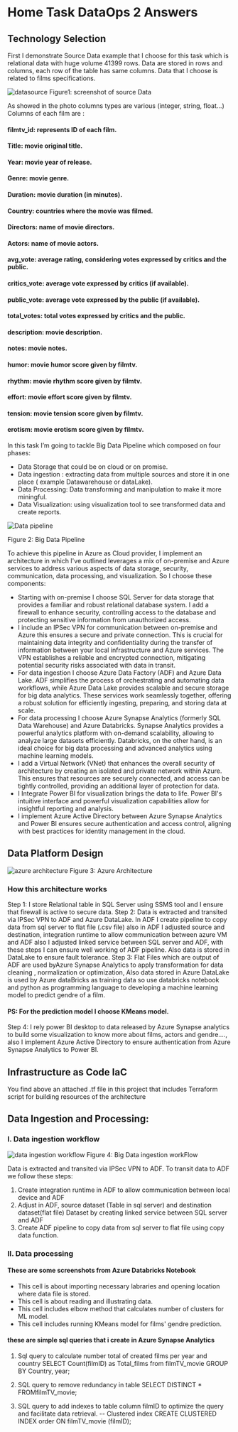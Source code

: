 # Home Task DataOps 2 Answers
## Technology Selection
First I demonstrate Source Data example that I choose for this task which is relational data with huge volume 41399 rows.
Data are stored in rows and columns, each row of the table has same columns.
Data that I choose is related to films specifications.

![datasource](https://github.com/Abla-horchi862/Home_Task2/assets/61522624/f98af0d0-5a86-4de7-91ba-ffdeb35ed92f)
           Figure1: screenshot of source Data

As showed in the photo columns types are various (integer, string, float…)
Columns of each film are :
#### filmtv_id: represents ID of each film.
#### Title: movie original title.
#### Year: movie year of release.
#### Genre: movie genre.
#### Duration: movie duration (in minutes).
#### Country: countries where the movie was filmed.
#### Directors: name of movie directors.
#### Actors: name of movie actors.
#### avg_vote: average rating, considering votes expressed by critics and the public.
#### critics_vote: average vote expressed by critics (if available).
#### public_vote: average vote expressed by the public (if available).
#### total_votes: total votes expressed by critics and the public.
#### description: movie description.
#### notes: movie notes.
#### humor: movie humor score given by filmtv.
#### rhythm: movie rhythm score given by filmtv.
#### effort: movie effort score given by filmtv.
#### tension: movie tension score given by filmtv.
#### erotism: movie erotism score given by filmtv.

In this task I’m going to tackle Big Data Pipeline which composed on four phases:
- Data Storage that could be on cloud or on promise.
- Data ingestion : extracting  data from multiple sources and store it in one place ( example Datawarehouse or dataLake).
- Data Processing: Data transforming and manipulation to make it more miningful.
- Data Visualization: using visualization tool to see transformed data and create reports.


![Data pipeline](https://github.com/Abla-horchi862/Home_Task2/assets/61522624/a616dd47-02fc-4dc9-b529-4ef46d55f622)

Figure 2: Big Data Pipeline

To achieve this pipeline in Azure as Cloud provider, I implement an architecture in which I've outlined leverages a mix of on-premise and Azure services to address various aspects of data storage, security, communication, data processing, and visualization. So I choose these components:
- Starting with on-premise I choose SQL Server for data storage that provides a familiar and robust relational database system. I add a firewall to enhance security, controlling access to the database and protecting sensitive information from unauthorized access.
- I include an IPSec VPN for communication between on-premise and Azure this ensures a secure and private connection. This is crucial for maintaining data integrity and confidentiality during the transfer of information between your local infrastructure and Azure services. The VPN establishes a reliable and encrypted connection, mitigating potential security risks associated with data in transit.
- For data ingestion I choose Azure Data Factory (ADF) and Azure Data Lake. ADF simplifies the process of orchestrating and automating data workflows, while Azure Data Lake provides scalable and secure storage for big data analytics. These services work seamlessly together, offering a robust solution for efficiently ingesting, preparing, and storing data at scale.
- For data processing I choose Azure Synapse Analytics (formerly SQL Data Warehouse) and Azure Databricks. Synapse Analytics provides a powerful analytics platform with on-demand scalability, allowing  to analyze large datasets efficiently. Databricks, on the other hand, is an ideal choice for big data processing and advanced analytics using machine learning models.
- I add a Virtual Network (VNet) that enhances the overall security of architecture by creating an isolated and private network within Azure. This ensures that resources are securely connected, and access can be tightly controlled, providing an additional layer of protection for data.
- I Integrate Power BI for visualization brings the data to life. Power BI's intuitive interface and powerful visualization capabilities allow for insightful reporting and analysis.
- I implement Azure Active Directory between Azure Synapse Analytics and Power BI ensures secure authentication and access control, aligning with best practices for identity management in the cloud.

## Data Platform Design
![azure architecture](https://github.com/Abla-horchi862/Home_Task2/assets/61522624/12f0e65e-178b-4f94-8bd5-d54df5e691bf)
Figure 3: Azure Architecture

### How this architecture works
Step 1: I store Relational table in SQL Server using SSMS tool and I ensure that firewall is active to secure data.
Step 2: Data is extracted and transited via IPSec VPN to ADF and Azure DataLake. In ADF I create pipeline to copy data from sql server to flat file (.csv file) also in ADF I adjusted source and destination, integration runtime to allow communication between azure VM and ADF also I adjusted linked service between SQL server and ADF, with these steps I can ensure well working of ADF pipeline. Also data is stored in DataLake to ensure fault tolerance.
Step 3: Flat Files which are output of ADF are used byAzure Synapse Analytics to apply transformation for data cleaning , normalization or optimization, Also data stored in Azure DataLake is used by Azure dataBricks as training data so use databricks notebook and python as programming language to developing a machine learning model to predict gendre of a film.
#### PS: For the prediction model I choose KMeans model.

Step 4: I rely power BI desktop to data released by Azure Synapse analytics to build some visualization to know more about films, actors and gendre…., also I implement Azure Active Directory to ensure authentication from Azure Synapse Analytics to Power BI.

## Infrastructure as Code IaC
You find above an attached .tf file in this project that includes Terraform script for building resources of the architecture
## Data Ingestion and Processing:
### I. Data ingestion workflow

![data ingestion workflow](https://github.com/Abla-horchi862/Home_Task2/assets/61522624/cb0d53c7-14f4-4e4f-8410-c48cc8b68281)
Figure 4: Big Data ingestion workFlow

Data is extracted and transited via IPSec VPN to ADF.
To transit data to ADF we follow these steps:
1. Create integration runtime in ADF to allow communication between local device and ADF
2. Adjust in ADF, source dataset (Table in sql server) and destination dataset(flat file) Dataset by creating linked service between SQL server and ADF
3. Create ADF pipeline to copy data from sql server to flat file using copy data function.

### II. Data processing
#### These are some screenshots from Azure Databricks Notebook
- This cell is about importing necessary labraries and opening location where data file is stored.
- This cell is about reading and illustrating data.
- This cell includes elbow method that calculates number of clusters for ML model.
- This cell includes running KMeans model for films' gendre prediction.
#### these are simple sql queries that i create in Azure Synapse Analytics 
1. Sql query to calculate number total of created films per year and country
SELECT Count(filmID) as Total_films  from filmTV_movie
GROUP BY
    Country, year;

2. SQL query to remove redundancy in table
SELECT DISTINCT *
FROMfilmTV_movie;

3. SQL query to add indexes to table column filmID to optimize the query and facilitate data retrieval.
-- Clustered index
CREATE CLUSTERED INDEX order
ON filmTV_movie (filmID);

